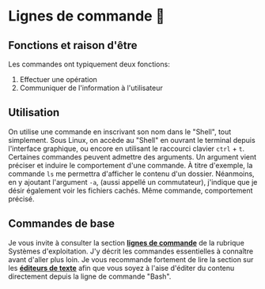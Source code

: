 # Lignes de commande 🤖

## Fonctions et raison d'être

Les commandes ont typiquement deux fonctions:
1. Effectuer une opération
2. Communiquer de l'information à l'utilisateur

## Utilisation

On utilise une commande en inscrivant son nom dans le "Shell", tout simplement. Sous Linux, on accède au "Shell" en ouvrant le terminal depuis l'interface graphique, ou encore en utilisant le raccourci clavier `ctrl` + `t`. Certaines commandes peuvent admettre des arguments. Un argument vient préciser et induire le comportement d'une commande. À titre d'exemple, la commande `ls` me permettra d'afficher le contenu d'un dossier. Néanmoins, en y ajoutant l'argument `-a`, (aussi appellé un commutateur), j'indique que je désir également voir les fichiers cachés. Même commande, comportement précisé.

## Commandes de base
Je vous invite à consulter la section **[lignes de commande](/docs/OS/Linux/03-Lignes%20de%20commande.md)** de la rubrique Systèmes d'exploitation. J'y décrit les commandes essentielles à connaître avant d'aller plus loin. Je vous recommande fortement de lire la section sur les **[éditeurs de texte](/docs/OS/Linux/04-%C3%89diteurs%20de%20fichiers.md)** afin que vous soyez à l'aise d'éditer du contenu directement depuis la ligne de commande "Bash".